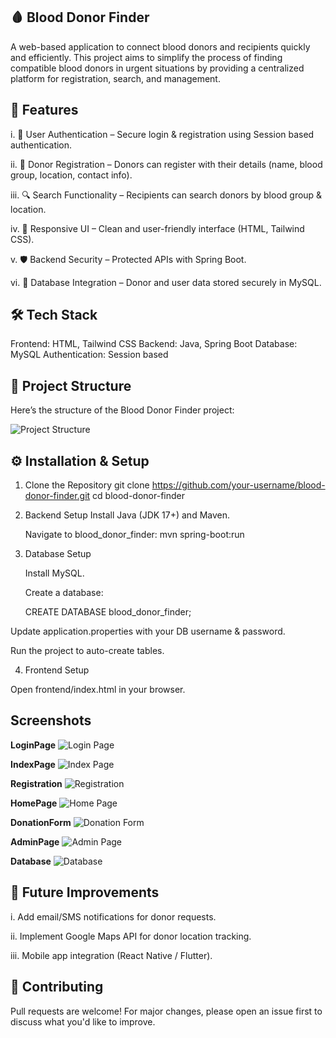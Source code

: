 ## 🩸 Blood Donor Finder
A web-based application to connect blood donors and recipients quickly and efficiently. 
This project aims to simplify the process of finding compatible blood donors in urgent 
situations by providing a centralized platform for registration, search, and management.


## 🚀 Features
i. 🔐 User Authentication – Secure login & registration using Session based authentication.

ii. 👤 Donor Registration – Donors can register with their details (name, blood group, location, contact info).

iii. 🔍 Search Functionality – Recipients can search donors by blood group & location.

iv. 📱 Responsive UI – Clean and user-friendly interface (HTML, Tailwind CSS).

v. 🛡 Backend Security – Protected APIs with Spring Boot.

vi. 💾 Database Integration – Donor and user data stored securely in MySQL.


## 🛠 Tech Stack
Frontend: HTML, Tailwind CSS
Backend: Java, Spring Boot
Database: MySQL
Authentication: Session based

## 📂 Project Structure

Here’s the structure of the Blood Donor Finder project:

![Project Structure](assets/project-structure.png)


## ⚙️ Installation & Setup
1. Clone the Repository
   git clone https://github.com/your-username/blood-donor-finder.git
   cd blood-donor-finder

2. Backend Setup
    Install Java (JDK 17+) and Maven.

    Navigate to blood_donor_finder:
    mvn spring-boot:run

3. Database Setup

    Install MySQL.

    Create a database:

    CREATE DATABASE blood_donor_finder;

Update application.properties with your DB username & password.

Run the project to auto-create tables.

4. Frontend Setup

 Open frontend/index.html in your browser.
 
## Screenshots

**LoginPage**
![Login Page](assets/LoginForm.png)

**IndexPage**
![Index Page](assets/Indexpage.png)

**Registration**
![Registration](assets/Registration.png)

**HomePage**
![Home Page](assets/HomePage.png)

**DonationForm**
![Donation Form](assets/DonationForm.png)

**AdminPage**
![Admin Page](assets/AdminPanel.png)

**Database**
![Database](assets/Database.png)

## 🔮 Future Improvements

i. Add email/SMS notifications for donor requests.

ii. Implement Google Maps API for donor location tracking.

iii. Mobile app integration (React Native / Flutter).

## 🤝 Contributing
Pull requests are welcome! For major changes, please open an issue first to discuss what you'd like to improve.